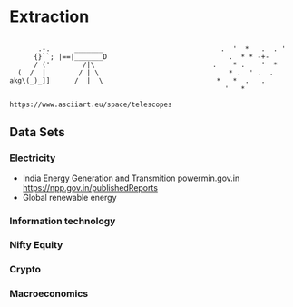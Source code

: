 # Extraction
```

       .-.      _______                             .  '  *   .  . '
      {}``; |==|_______D                              .  * * -+-  
      / ('        /|\                             .    * .    '  *
  (  /  |        / | \                                * .  ' .  . 
akg\(_)_]]      /  |  \                            *   *  .   .
                                                     '   *

https://www.asciiart.eu/space/telescopes

```

## Data Sets

### Electricity 
 - India Energy Generation and Transmition powermin.gov.in https://npp.gov.in/publishedReports
 - Global renewable energy 

### Information technology


### Nifty Equity


### Crypto


### Macroeconomics


